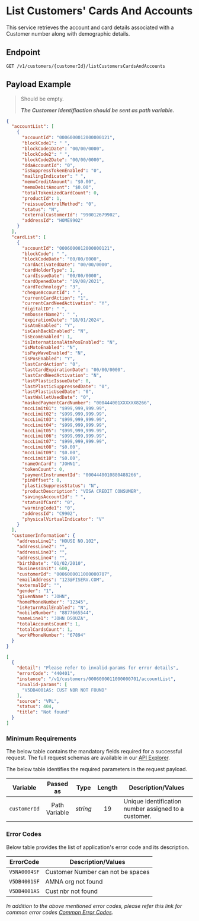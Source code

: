 # List Customers' Cards And Accounts

This service retrieves the account and card details associated with a Customer number along with demographic details.

## Endpoint

`GET /v1/customers/{customerId}/listCustomersCardsAndAccounts`

## Payload Example

<!--
type: tab
titles: Request, Response, Error
-->

>Should be empty.
>
>***The Customer Identifiaction should be sent as path variable.***

<!--
type: tab
--> 

```json
{
  "accountList": [
    {
      "accountId": "0006000012000000121",
      "blockCode1": " ",
      "blockCode1Date": "00/00/0000",
      "blockCode2": " ",
      "blockCode2Date": "00/00/0000",
      "ddaAccountId": "0",
      "isSuppressTokenEnabled": "0",
      "mailingIndicator": " ",
      "memoCreditAmount": "$0.00",
      "memoDebitAmount": "$0.00",
      "totalTokenizedCardCount": 0,
      "productId": 1,
      "reissueControlMethod": "0",
      "status": "N",
      "externalCustomerId": "990012679902",
      "addressId": "HOME9902"
    }
  ],
  "cardList": [
    {
      "accountId": "0006000012000000121",
      "blockCode": " ",
      "blockCodeDate": "00/00/0000",
      "cardActivatedDate": "00/00/0000",
      "cardHolderType": 1,
      "cardIssueDate": "00/00/0000",
      "cardOpenedDate": "19/08/2021",
      "cardTechnology": "3",
      "chequeAccountId": " ",
      "currentCardAction": "1",
      "currentCardNeedActivation": "Y",
      "digitalID": " ",
      "embosserName2": " ",
      "expirationDate": "18/01/2024",
      "isAtmEnabled": "Y",
      "isCashBackEnabled": "N",
      "isEcomEnabled": 1,
      "isInternationalAtmPosEnabled": "N",
      "isMotoEnabled": "N",
      "isPayWaveEnabled": "N",
      "isPosEnabled": "Y",
      "lastCardAction": "0",
      "lastCardExpirationDate": "00/00/0000",
      "lastCardNeedActivation": "N",
      "lastPlasticIssueDate": 0,
      "lastPlasticSuppressedDate": "0",
      "lastPlasticUsedDate": "0",
      "lastWalletUsedDate": "0",
      "maskedPaymentCardNumber": "000444001XXXXXX8266",
      "mccLimit01": "$999,999,999.99",
      "mccLimit02": "$999,999,999.99",
      "mccLimit03": "$999,999,999.99",
      "mccLimit04": "$999,999,999.99",
      "mccLimit05": "$999,999,999.99",
      "mccLimit06": "$999,999,999.99",
      "mccLimit07": "$999,999,999.99",
      "mccLimit08": "$0.00",
      "mccLimit09": "$0.00",
      "mccLimit10": "$0.00",
      "nameOnCard": "JOHN1",
      "tokenCount": 0,
      "paymentInstrumentId": "0004440010880488266",
      "pinOffset": 0,
      "plasticSuppressStatus": "N",
      "productDescription": "VISA CREDIT CONSUMER",
      "savingsAccountId": " ",
      "statusOfCard": "0",
      "warningCode1": "0",
      "addressId": "C9902",
      "physicalVirtualIndicator": "V"
    }
  ],
  "customerInformation": {
    "addressLine1": "HOUSE NO.102",
    "addressLine2": "",
    "addressLine3": "",
    "addressLine4": "",
    "birthDate": "01/02/2010",
    "businessUnit": 600,
    "customerId": "0006000011000000707",
    "emailAddress": "123@FISERV.COM",
    "externalId": "",
    "gender": "1",
    "givenName": "JOHN",
    "homePhoneNumber": "12345",
    "isReturnMailEnabled": "N",
    "mobileNumber": "8877665544",
    "nameLine1": "JOHN DSOUZA",
    "totalAccountsCount": 1,
    "totalCardsCount": 1,
    "workPhoneNumber": "67894"
  }
}
```

<!--
type: tab
--> 

```json
[
  {
    "detail": "Please refer to invalid-params for error details",
    "errorCode": "440401",
    "instance": "/v1/customers/0006000011000000701/accountList",
    "invalid-params": [
      "V5DB4001AS: CUST NBR NOT FOUND"
    ],
    "source": "VPL",
    "status": 404,
    "title": "Not found"
  }
]
```

<!-- type: tab-end -->
### Minimum Requirements

The below table contains the mandatory fields required for a successful request. The full request schemas are available in our [API Explorer](../api/?type=get&path=/v1/customers/{customerId}/listCustomersCardsAndAccounts).

The below table identifies the required parameters in the request payload.

| Variable | Passed as | Type | Length | Description/Values |
| -------- | :-------: | :--: | :------------: | ------------------ |
| `customerId` | Path Variable | *string* | 19 | Unique identification number assigned to a customer.|

### Error Codes

Below table provides the list of application's error code and its description.

| ErrorCode |  Description/Values |
| --------  | ------------------ |
| `V5NA0004SF` | Customer Number can not be spaces |
| `V5DB4001SF` | AMNA org not found |
| `V5DB4001AS` | Cust nbr not found|

*In addition to the above mentioned error codes, please refer this link for common error codes [Common Error Codes](?path=docs/Common_Error_Code.md).*